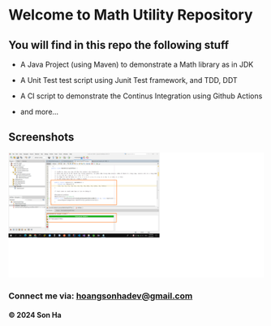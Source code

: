 # Welcome to Math Utility Repository

## You will find in this repo the following stuff

* A Java Project (using Maven) to demonstrate a Math library as in JDK

* A Unit Test test script using Junit Test framework, and TDD,
DDT

* A CI script to demonstrate the Continus Integration using
Github Actions

* and more...

## Screenshots

![Source code and test script](https://github.com/hoangsonha/math-util-1805/blob/main/screenshots/sourceCodeAndUnitTest.png)

### Connect me via: hoangsonhadev@gmail.com

#### &#169; 2024 Son Ha